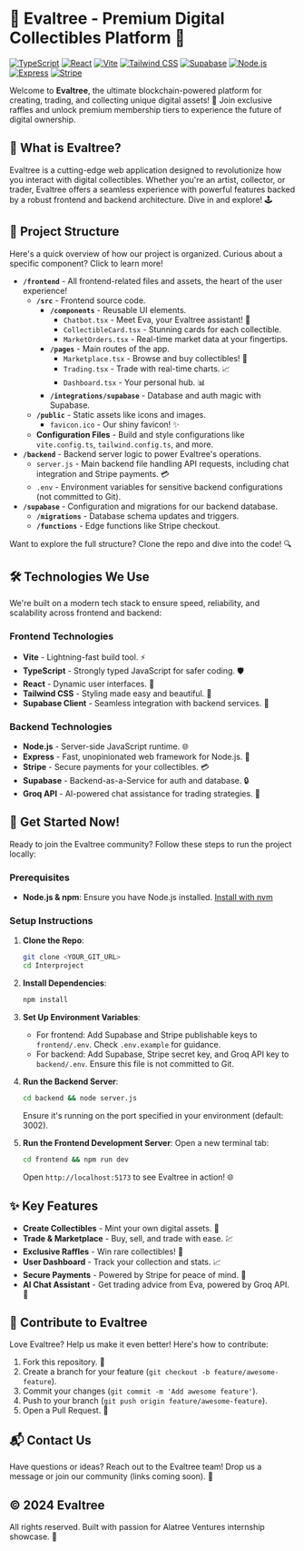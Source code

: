 # 🌟 Evaltree - Premium Digital Collectibles Platform 🌟

[![TypeScript](https://img.shields.io/badge/TypeScript-007ACC?style=for-the-badge&logo=typescript&logoColor=white)](https://www.typescriptlang.org/)
[![React](https://img.shields.io/badge/React-20232A?style=for-the-badge&logo=react&logoColor=61DAFB)](https://reactjs.org/)
[![Vite](https://img.shields.io/badge/Vite-B73BFE?style=for-the-badge&logo=vite&logoColor=FFD62E)](https://vitejs.dev/)
[![Tailwind CSS](https://img.shields.io/badge/Tailwind_CSS-38B2AC?style=for-the-badge&logo=tailwind-css&logoColor=white)](https://tailwindcss.com/)
[![Supabase](https://img.shields.io/badge/Supabase-181818?style=for-the-badge&logo=supabase&logoColor=white)](https://supabase.com/)
[![Node.js](https://img.shields.io/badge/Node.js-339933?style=for-the-badge&logo=node.js&logoColor=white)](https://nodejs.org/)
[![Express](https://img.shields.io/badge/Express-000000?style=for-the-badge&logo=express&logoColor=white)](https://expressjs.com/)
[![Stripe](https://img.shields.io/badge/Stripe-008CDD?style=for-the-badge&logo=stripe&logoColor=white)](https://stripe.com/)

Welcome to **Evaltree**, the ultimate blockchain-powered platform for creating, trading, and collecting unique digital assets! 🚀 Join exclusive raffles and unlock premium membership tiers to experience the future of digital ownership.

## 🎯 What is Evaltree?

Evaltree is a cutting-edge web application designed to revolutionize how you interact with digital collectibles. Whether you're an artist, collector, or trader, Evaltree offers a seamless experience with powerful features backed by a robust frontend and backend architecture. Dive in and explore! 🕹️

## 📂 Project Structure

Here's a quick overview of how our project is organized. Curious about a specific component? Click to learn more!

- **`/frontend`** - All frontend-related files and assets, the heart of the user experience!
  - **`/src`** - Frontend source code.
    - **`/components`** - Reusable UI elements.
      - `Chatbot.tsx` - Meet Eva, your Evaltree assistant! 🤖
      - `CollectibleCard.tsx` - Stunning cards for each collectible.
      - `MarketOrders.tsx` - Real-time market data at your fingertips.
    - **`/pages`** - Main routes of the app.
      - `Marketplace.tsx` - Browse and buy collectibles! 🛒
      - `Trading.tsx` - Trade with real-time charts. 📈
      - `Dashboard.tsx` - Your personal hub. 📊
    - **`/integrations/supabase`** - Database and auth magic with Supabase.
  - **`/public`** - Static assets like icons and images.
    - `favicon.ico` - Our shiny favicon! ✨
  - **Configuration Files** - Build and style configurations like `vite.config.ts`, `tailwind.config.ts`, and more.
- **`/backend`** - Backend server logic to power Evaltree's operations.
  - `server.js` - Main backend file handling API requests, including chat integration and Stripe payments. 💳
  - `.env` - Environment variables for sensitive backend configurations (not committed to Git).
- **`/supabase`** - Configuration and migrations for our backend database.
  - **`/migrations`** - Database schema updates and triggers.
  - **`/functions`** - Edge functions like Stripe checkout.

Want to explore the full structure? Clone the repo and dive into the code! 🔍

## 🛠️ Technologies We Use

We're built on a modern tech stack to ensure speed, reliability, and scalability across frontend and backend:

### Frontend Technologies
- **Vite** - Lightning-fast build tool. ⚡
- **TypeScript** - Strongly typed JavaScript for safer coding. 🛡️
- **React** - Dynamic user interfaces. 🎨
- **Tailwind CSS** - Styling made easy and beautiful. 💅
- **Supabase Client** - Seamless integration with backend services. 🔗

### Backend Technologies
- **Node.js** - Server-side JavaScript runtime. 🌐
- **Express** - Fast, unopinionated web framework for Node.js. 🚀
- **Stripe** - Secure payments for your collectibles. 💳
- **Supabase** - Backend-as-a-Service for auth and database. 🔒
- **Groq API** - AI-powered chat assistance for trading strategies. 🧠

## 🚀 Get Started Now!

Ready to join the Evaltree community? Follow these steps to run the project locally:

### Prerequisites
- **Node.js & npm**: Ensure you have Node.js installed. [Install with nvm](https://github.com/nvm-sh/nvm#installing-and-updating)

### Setup Instructions
1. **Clone the Repo**:
   ```bash
   git clone <YOUR_GIT_URL>
   cd Interproject
   ```

2. **Install Dependencies**:
   ```bash
   npm install
   ```

3. **Set Up Environment Variables**:
   - For frontend: Add Supabase and Stripe publishable keys to `frontend/.env`. Check `.env.example` for guidance.
   - For backend: Add Supabase, Stripe secret key, and Groq API key to `backend/.env`. Ensure this file is not committed to Git.

4. **Run the Backend Server**:
   ```bash
   cd backend && node server.js
   ```
   Ensure it's running on the port specified in your environment (default: 3002).

5. **Run the Frontend Development Server**:
   Open a new terminal tab:
   ```bash
   cd frontend && npm run dev
   ```
   Open `http://localhost:5173` to see Evaltree in action! 🌐

## ✨ Key Features

- **Create Collectibles** - Mint your own digital assets. 🎨
- **Trade & Marketplace** - Buy, sell, and trade with ease. 💹
- **Exclusive Raffles** - Win rare collectibles! 🎰
- **User Dashboard** - Track your collection and stats. 📈
- **Secure Payments** - Powered by Stripe for peace of mind. 🔐
- **AI Chat Assistant** - Get trading advice from Eva, powered by Groq API. 🤖

## 🤝 Contribute to Evaltree

Love Evaltree? Help us make it even better! Here's how to contribute:

1. Fork this repository. 🍴
2. Create a branch for your feature (`git checkout -b feature/awesome-feature`).
3. Commit your changes (`git commit -m 'Add awesome feature'`).
4. Push to your branch (`git push origin feature/awesome-feature`).
5. Open a Pull Request. 🙌

## 📬 Contact Us

Have questions or ideas? Reach out to the Evaltree team! Drop us a message or join our community (links coming soon). 💬

## © 2024 Evaltree

All rights reserved. Built with passion for Alatree Ventures internship showcase. 💜

